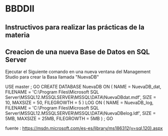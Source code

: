 # BBDDII

## Instructivos para realizar las prácticas de la materia 

## Creacion de una nueva Base de Datos en SQL Server

Ejecutar el Siguiente comando en una nueva ventana del Management Studio para crear la Basa llamada "NuevaDB"

USE master ;
GO
CREATE DATABASE NuevaDB
ON 
( NAME = NuevaDB_dat,
    FILENAME = 'C:\Program Files\Microsoft SQL Server\MSSQL12.MSSQLSERVER\MSSQL\DATA\NuevaDBdat.mdf',
    SIZE = 10,
    MAXSIZE = 50,
    FILEGROWTH = 5 )
LOG ON
( NAME = NuevaDB_log,
    FILENAME = 'C:\Program Files\Microsoft SQL Server\MSSQL12.MSSQLSERVER\MSSQL\DATA\NuevaDBelog.ldf',
    SIZE = 5MB,
    MAXSIZE = 25MB,
    FILEGROWTH = 5MB ) ;
GO

fuente : https://msdn.microsoft.com/es-es/library/ms186312(v=sql.120).aspx

